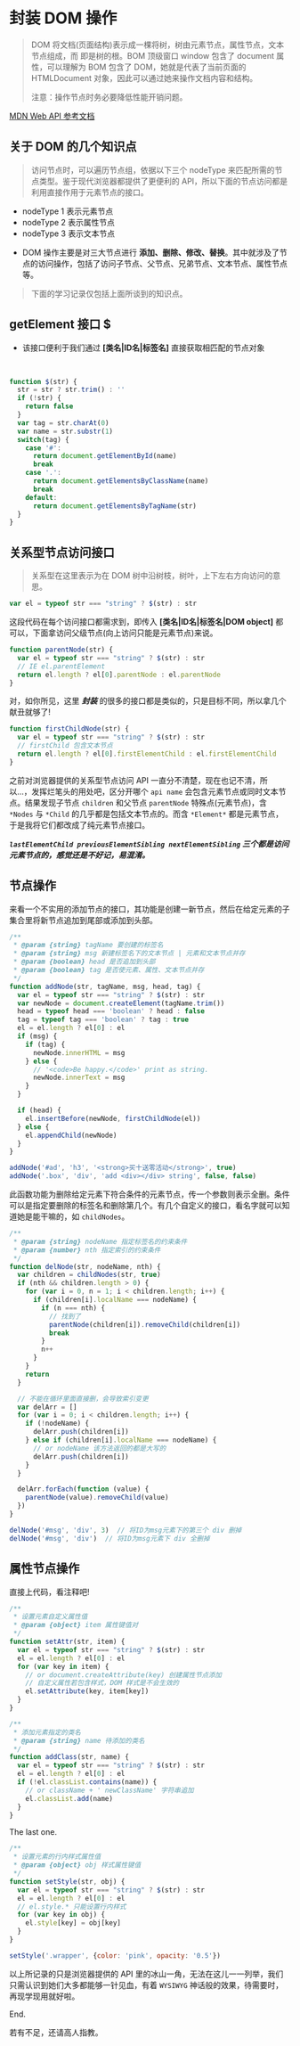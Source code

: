 # 封装 DOM 操作

> DOM 将文档(页面结构)表示成一棵将树，树由元素节点，属性节点，文本节点组成，而 <html> 即是树的根。BOM 顶级窗口 window 包含了 document 属性，可以理解为 BOM 包含了 DOM，她就是代表了当前页面的 HTMLDocument 对象，因此可以通过她来操作文档内容和结构。
>
> 注意：操作节点时务必要降低性能开销问题。



[MDN Web API 参考文档](https://developer.mozilla.org/zh-CN/docs/Web/Reference/API)



## 关于 DOM  的几个知识点

> 访问节点时，可以遍历节点组，依据以下三个 nodeType 来匹配所需的节点类型。鉴于现代浏览器都提供了更便利的 API，所以下面的节点访问都是利用直接作用于元素节点的接口。



- nodeType 1 表示元素节点
- nodeType 2 表示属性节点
- nodeType 3 表示文本节点

+ DOM 操作主要是对三大节点进行 **添加、删除、修改、替换**。其中就涉及了节点的访问操作，包括了访问子节点、父节点、兄弟节点、文本节点、属性节点等。




> 下面的学习记录仅包括上面所谈到的知识点。




## getElement 接口 $

+ 该接口便利于我们通过 **[类名|ID名|标签名]** 直接获取相匹配的节点对象

  ​

```js
function $(str) {
  str = str ? str.trim() : ''
  if (!str) {
    return false
  }
  var tag = str.charAt(0)
  var name = str.substr(1)
  switch(tag) {
    case '#':
      return document.getElementById(name)
      break
    case '.':
      return document.getElementsByClassName(name)
      break
    default:
      return document.getElementsByTagName(str)
  }
}
```



## 关系型节点访问接口

> 关系型在这里表示为在 DOM 树中沿树枝，树叶，上下左右方向访问的意思。



```js
var el = typeof str === "string" ? $(str) : str
```

这段代码在每个访问接口都需求到，即传入 **[类名|ID名|标签名|DOM object]** 都可以，下面拿访问父级节点(向上访问只能是元素节点)来说。

```js
function parentNode(str) {
  var el = typeof str === "string" ? $(str) : str
  // IE el.parentElement
  return el.length ? el[0].parentNode : el.parentNode
}
```



对，如你所见，这里 ***封装***  的很多的接口都是类似的，只是目标不同，所以拿几个献丑就够了!

```js
function firstChildNode(str) {
  var el = typeof str === "string" ? $(str) : str
  // firstChild 包含文本节点
  return el.length ? el[0].firstElementChild : el.firstElementChild
}
```



之前对浏览器提供的关系型节点访问 API 一直分不清楚，现在也记不清，所以...，发挥烂笔头的用处吧，区分开哪个 `api name` 会包含元素节点或同时文本节点。结果发现子节点 `children` 和父节点 `parentNode` 特殊点(元素节点)，含 `*Nodes` 与 `*Child` 的几乎都是包括文本节点的。而含 `*Element*` 都是元素节点，于是我将它们都改成了纯元素节点接口。



***`lastElementChild previousElementSibling nextElementSibling` 三个都是访问元素节点的，感觉还是不好记，易混淆。***



## 节点操作

来看一个不实用的添加节点的接口，其功能是创建一新节点，然后在给定元素的子集合里将新节点追加到尾部或添加到头部。



```js
/**
 * @param {string} tagName 要创建的标签名
 * @param {string} msg 新建标签名下的文本节点 | 元素和文本节点并存
 * @param {boolean} head 是否追加到头部
 * @param {boolean} tag 是否使元素、属性、文本节点并存
 */
function addNode(str, tagName, msg, head, tag) {
  var el = typeof str === "string" ? $(str) : str
  var newNode = document.createElement(tagName.trim())
  head = typeof head === 'boolean' ? head : false
  tag = typeof tag === 'boolean' ? tag : true
  el = el.length ? el[0] : el
  if (msg) {
    if (tag) {
      newNode.innerHTML = msg
    } else {
      // '<code>Be happy.</code>' print as string.
      newNode.innerText = msg
    }
  }

  if (head) {
    el.insertBefore(newNode, firstChildNode(el))
  } else {
    el.appendChild(newNode)
  }
}

addNode('#ad', 'h3', '<strong>买十送零活动</strong>', true)
addNode('.box', 'div', 'add <div></div> string', false, false)
```



此函数功能为删除给定元素下符合条件的元素节点，传一个参数则表示全删。条件可以是指定要删除的标签名和删除第几个。有几个自定义的接口，看名字就可以知道她是能干嘛的，如 `childNodes`。



```js
/**
 * @param {string} nodeName 指定标签名的约束条件
 * @param {number} nth 指定索引的约束条件
 */
function delNode(str, nodeName, nth) {
  var children = childNodes(str, true)
  if (nth && children.length > 0) {
    for (var i = 0, n = 1; i < children.length; i++) {
      if (children[i].localName === nodeName) {
        if (n === nth) {
          // 找到了
          parentNode(children[i]).removeChild(children[i])
          break
        }
        n++
      }
    }
    return
  }

  // 不能在循环里面直接删，会导致索引变更
  var delArr = []
  for (var i = 0; i < children.length; i++) {
    if (!nodeName) {
      delArr.push(children[i])
    } else if (children[i].localName === nodeName) {
      // or nodeName 该方法返回的都是大写的
      delArr.push(children[i])
    }
  }

  delArr.forEach(function (value) {
    parentNode(value).removeChild(value)
  })
}

delNode('#msg', 'div', 3)  // 将ID为msg元素下的第三个 div 删掉
delNode('#msg', 'div')  // 将ID为msg元素下 div 全删掉
```





## 属性节点操作

直接上代码，看注释吧!



```js
/**
 * 设置元素自定义属性值
 * @param {object} item 属性键值对
 */
function setAttr(str, item) {
  var el = typeof str === "string" ? $(str) : str
  el = el.length ? el[0] : el
  for (var key in item) {
    // or document.createAttribute(key) 创建属性节点添加
    // 自定义属性若包含样式，DOM 样式是不会生效的
    el.setAttribute(key, item[key])
  }
}
```



```js
/**
 * 添加元素指定的类名
 * @param {string} name 待添加的类名
 */
function addClass(str, name) {
  var el = typeof str === "string" ? $(str) : str
  el = el.length ? el[0] : el
  if (!el.classList.contains(name)) {
    // or className + ' newClassName' 字符串追加
    el.classList.add(name)
  }
}
```



The last one.

```js
/**
 * 设置元素的行内样式属性值
 * @param {object} obj 样式属性键值
 */
function setStyle(str, obj) {
  var el = typeof str === "string" ? $(str) : str
  el = el.length ? el[0] : el
  // el.style.* 只能设置行内样式
  for (var key in obj) {
    el.style[key] = obj[key]
  }
}

setStyle('.wrapper', {color: 'pink', opacity: '0.5'})
```



以上所记录的只是浏览器提供的 API 里的冰山一角，无法在这儿一一列举，我们只需认识到她们大多都能够一针见血，有着 `WYSIWYG` 神话般的效果，待需要时，再现学现用就好啦。



End.

若有不足，还请高人指教。